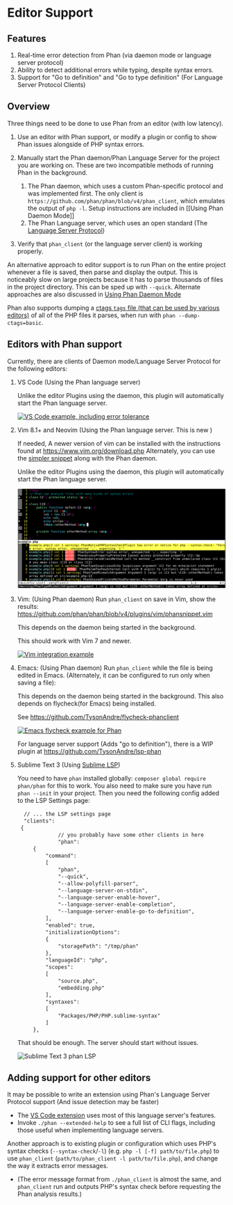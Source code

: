 Editor Support
==============

Features
--------

1. Real-time error detection from Phan (via daemon mode or language server protocol)
2. Ability to detect additional errors while typing, despite syntax errors.
3. Support for "Go to definition" and "Go to type definition" (For Language Server Protocol Clients)

Overview
--------

Three things need to be done to use Phan from an editor (with low latency).

1. Use an editor with Phan support, or modify a plugin or config to show Phan issues alongside of PHP syntax errors.
2. Manually start the Phan daemon/Phan Language Server for the project you are working on. These are two incompatible methods of running Phan in the background.

   1. The Phan daemon, which uses a custom Phan-specific protocol and was implemented first. The only client is `https://github.com/phan/phan/blob/v4/phan_client`, which emulates the output of `php -l`. Setup instructions are included in [[Using Phan Daemon Mode]]
   2. The Phan Language server, which uses an open standard (The [Language Server Protocol](https://github.com/Microsoft/language-server-protocol))
3. Verify that `phan_client` (or the language server client) is working properly.

An alternative approach to editor support is to run Phan on the entire project whenever a file is saved, then parse and display the output.
This is noticeably slow on large projects because it has to parse thousands of files in the project directory.
This can be sped up with `--quick`. Alternate approaches are also discussed in [Using Phan Daemon Mode](https://github.com/phan/phan/wiki/Using-Phan-Daemon-Mode)

Phan also supports dumping a [ctags `tags` file (that can be used by various editors)](https://en.wikipedia.org/wiki/Ctags) of all of the PHP files it parses, when run with `phan --dump-ctags=basic`.

Editors with Phan support
-------------------------

Currently, there are clients of Daemon mode/Language Server Protocol for the following editors:

1. VS Code (Using the Phan language server)

   Unlike the editor Plugins using the daemon, this plugin will automatically start the Phan language server.

   [![VS Code example, including error tolerance](https://raw.githubusercontent.com/TysonAndre/vscode-php-phan/master/images/tolerant_parsing.png)](https://github.com/tysonandre/vscode-php-phan)

2. Vim 8.1+ and Neovim (Using the Phan language server. This is new )

   If needed, A newer version of vim can be installed with the instructions found at https://www.vim.org/download.php
   Alternately, you can use the [simpler snippet](https://github.com/phan/phan/blob/v4/plugins/vim/phansnippet.vim) along with the Phan daemon.

   Unlike the editor Plugins using the daemon, this plugin will automatically start the Phan language server.

   [![VS Code example, including error tolerance](https://raw.githubusercontent.com/TysonAndre/LanguageServer-phan-neovim/master/images/tolerant_parsing.png)](https://github.com/tysonandre/LanguageServer-phan-neovim)

3. Vim: (Using Phan daemon) Run `phan_client` on save in Vim, show the results: https://github.com/phan/phan/blob/v4/plugins/vim/phansnippet.vim

   This depends on the daemon being started in the background.

   This should work with Vim 7 and newer.

   [![Vim integration example](https://cloud.githubusercontent.com/assets/1904430/23336381/4210f212-fb83-11e6-9c55-79e0995307b1.png)](https://github.com/phan/phan/blob/v4/plugins/vim/phansnippet.vim)

4. Emacs: (Using Phan daemon) Run `phan_client` while the file is being edited in Emacs. (Alternately, it can be configured to run only when saving a file):

   This depends on the daemon being started in the background.
   This also depends on flycheck(for Emacs) being installed.

   See https://github.com/TysonAndre/flycheck-phanclient

   [![Emacs flycheck example for Phan](https://cloud.githubusercontent.com/assets/1904430/23347092/85da0322-fc54-11e6-8fae-48b7a30d623b.png)](https://github.com/TysonAndre/flycheck-phanclient)

   For language server support (Adds "go to definition"), there is a WIP plugin at https://github.com/TysonAndre/lsp-phan

5. Sublime Text 3 (Using [Sublime LSP](https://github.com/tomv564/LSP))

   You need to have `phan` installed globally: `composer global require phan/phan` for this to work. You also need to make sure you have run `phan --init` in your project.
   Then you need the following config added to the LSP Settings page:

   ```
     // ... the LSP settings page
     "clients":
	{
                // you probably have some other clients in here
                "phan":
		{
			"command":
			[
				"phan",
				"--quick",
				"--allow-polyfill-parser",
				"--language-server-on-stdin",
				"--language-server-enable-hover",
				"--language-server-enable-completion",
				"--language-server-enable-go-to-definition",
			],
			"enabled": true,
			"initializationOptions":
			{
				"storagePath": "/tmp/phan"
			},
			"languageId": "php",
			"scopes":
			[
				"source.php",
				"embedding.php"
			],
			"syntaxes":
			[
				"Packages/PHP/PHP.sublime-syntax"
			]
		},
   ```

   That should be enough. The server should start without issues.

   ![Sublime Text 3 phan LSP](https://i.imgur.com/u2b44ug.png)

Adding support for other editors
--------------------------------

It may be possible to write an extension using Phan's Language Server Protocol support (And issue detection may be faster)

- The [VS Code extension](https://github.com/tysonandre/vscode-php-phan) uses most of this language server's features.
- Invoke `./phan --extended-help` to see a full list of CLI flags, including those useful when implementing language servers.

Another approach is to existing plugin or configuration which uses PHP's syntax checks (`--syntax-check`/`-l`) (e.g. `php -l [-f] path/to/file.php`) to use `phan_client` (`path/to/phan_client -l path/to/file.php`), and change the way it extracts error messages.

- (The error message format from `./phan_client` is almost the same, and `phan_client` run and outputs PHP's syntax check before requesting the Phan analysis results.)
